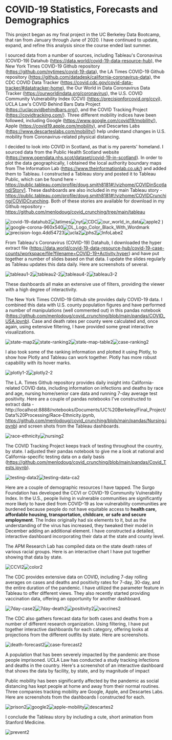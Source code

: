 # COVID-19 Statistics, Forecasts and Demographics

This project began as my final project in the UC Berkeley Data Bootcamp, that ran from January through June of 2020.  I have continued to update, expand, and refine this analysis since the course ended last summer.

I sourced data from a number of sources, including Tableau's Coronavirus (COVID-19) Datahub (https://data.world/covid-19-data-resource-hub), the New York Times COVID-19 Github repository (https://github.com/nytimes/covid-19-data), the LA Times COVID-19 Github repository (https://github.com/datadesk/california-coronavirus-data), the CDC COVID Data Tracker (https://covid.cdc.gov/covid-data-tracker/#datatracker-home), the Our World in Data Coronavirus Data Tracker (https://ourworldindata.org/coronavirus), the U.S. COVID Community Vulnerability Index (CCVI) (https://precisionforcovid.org/ccvi), UCLA Law's COVID Behind Bars Data Project (https://uclacovidbehindbars.org/), and the COVID Tracking Project (https://covidtracking.com/).  Three different mobility indices have been followed, including Google (https://www.google.com/covid19/mobility/), Apple (https://covid19.apple.com/mobility), and Descartes Labs (https://www.descarteslabs.com/mobility/) help understand changes in U.S. mobility from Coronavirus-related physical distancing.

I decided to look into COVID in Scotland, as that is my parents' homeland.  I sourced data from the Public Health Scotland website (https://www.opendata.nhs.scot/dataset/covid-19-in-scotland).  In order to plot the data geographically, I obtained the local authority boundary maps from The Information Lab (https://www.theinformationlab.co.uk/) and added them to Tableau.  I constructed a Tableau story and posted it to Tableau Public, which can be found here - https://public.tableau.com/profile/doug.smith8181#!/vizhome/COVIDinScotland/Story1.  These dashboards are also included in my main Tableau story - https://public.tableau.com/profile/doug.smith8181#!/vizhome/COVIDCrunching/COVIDCrunching.  Both of these stories are available for download in my Github repository - https://github.com/menlodoug/covid_crunching/tree/main/tableau



<img src=".\images\covid-19-datahub2.jpg" alt="covid-19-datahub2" /><img src=".\images\latimes2.png" alt="latimes" /><img src=".\images\nyt2.png" alt="nyt" /><img src=".\images\CDC2.jpg" alt="CDC" /><img src=".\images\our_world_in_data2.jpg" alt="our_world_in_data" /><img src=".\images\apple2.jpg" alt="apple2" /> )<img src=".\images\google-corona-960x540-2.png" alt="google-corona-960x540" /><img src=".\images\DL_Logo_Color_Black_With_Wordmark2.png" alt="DL_Logo_Color_Black_With_Wordmark" /><img src=".\images\precision-logo.4dd54723-2.png" alt="precision-logo.4dd54723" /><img src=".\images\ucla2.jpg" alt="ucla2" /><img src=".\images\PHS2.png" alt="phs2" /><img src=".\images\InfoLab2.png" alt="InfoLabe2" />



From Tableau's Coronavirus (COVID-19) Datahub, I downloaded the hyper extract file (https://data.world/covid-19-data-resource-hub/covid-19-case-counts/workspace/file?filename=COVID-19+Activity.hyper) and have put together a number of slides based on that data.  I update the slides regularly as Tableau updates this data daily.   Here are screenshots of several.

 <img src=".\images\tableau1-2.jpg"  alt="tableau1-2" /><img src=".\images\tableau2-2.jpg"  alt="tableau2-2" /><img src=".\images\tableau4-2.jpg"  alt="tableau4-2" /><img src=".\images\tableau3-2.jpg"  alt="tableau3-2" />

These dashboards all make an extensive use of filters, providing the viewer with a high degree of interactivity.

The New York Times COVID-19 Github site provides daily COVID-19 data.  I combined this data with U.S. county population figures and have performed a number of  manipulations (well commented out) in this pandas notebook (https://github.com/menlodoug/covid_crunching/blob/main/pandas/COVID_USA.ipynb).  Case and death rates per county were calculated and, once again, using extensive filtering, I have provided some great interactive visualizations.

<img src=".\images\state-map2.jpg"  alt="state-map2" /><img src=".\images\state-ranking2.jpg"  alt="state-ranking2" /><img src=".\images\state-map-table2.jpg"  alt="state-map-table2" /><img src=".\images\case-ranking2.jpg"  alt="case-ranking2" />

I also took some of the ranking information and plotted it using Plotly, to show how Plotly and Tableau can work together.  Plotly has more robust capability with its hover marks.

<img src=".\images\plotly1-2.jpg"  alt="plotly1-2" /><img src=".\images\plotly2-2.jpg"  alt="plotly2-2" />



The L.A. Times Github repository provides daily insight into California-related COVID data, including information on infections and deaths by race and age, nursing home/senior care data and running 7-day average test positivity.  Here are a couple of pandas notebooks I've constructed to extract data - http://localhost:8888/notebooks/Documents/UC%20Berkeley/Final_Project/Data%20Processing/Race-Ethnicity.ipynb, https://github.com/menlodoug/covid_crunching/blob/main/pandas/Nursing.ipynb) and screen shots from the Tableau dashboards.

<img src=".\images\race-ethnicity.jpg"  alt="race-ethnicity" /><img src=".\images\nursing2.jpg"  alt="nursing2" />

The COVID Tracking Project keeps track of testing throughout the country, by state.  I adjusted their pandas notebook to give me a look at national and California-specific testing data on a daily basis (https://github.com/menlodoug/covid_crunching/blob/main/pandas/Covid_Tests.ipynb).

<img src=".\images\testing-data2.jpg"  alt="testing-data2" /><img src=".\images\testing-data-ca2.jpg"  alt="testing-data-ca2" />

Here are a couple of demographic resources I have tapped.  The Surgo Foundation has developed the CCVI or COVID-19 Community Vulnerability Index.  In the U.S., people living in vulnerable communities are significantly more likely to have died from COVID-19 as low vulnerability communities are burdened because people do not have equitable access to **health care, affordable housing, transportation, childcare**, **or safe and secure employment**.  The Index originally had six elements to it, but as the understanding of the virus has increased, they tweaked their model in December adding an additional element.  I have constructed a detailed, interactive dashboard incorporating their data at the state and county level.

The APM Research Lab has compiled data on the state death rates of  various racial groups.  Here is an interactive chart I have put together showing that data by state.

<img src=".\images\CCVI2.jpg"  alt="CCVI2" /><img src=".\images\color2.jpg"  alt="color2" />

The CDC provides extensive data on COVID, including 7-day rolling averages on cases and deaths and positivity rates for 7-day, 30-day, and the entire duration of the pandemic.  I have utilized the parameter feature in Tableau to offer different views.  They also recently started providing vaccination data, offering an opportunity for another dashboard.

<img src=".\images\7day-case2.jpg"  alt="7day-case2" /><img src=".\images\7day-death2.jpg"  alt="7day-death2" /><img src=".\images\positivity2.jpg"  alt="positivity2" /><img src=".\images\vaccines2.jpg"  alt="vaccines2" />

The CDC also gathers forecast data for both cases and deaths from a number of different research organization.  Using filtering, I have put together interactive dashboards for each category, offering looks at projections from the different outfits by state.  Here are screenshots.

<img src=".\images\death-forecast2.jpg"  alt="death-forecast2" /><img src=".\images\case-forecast2.jpg"  alt="case-forecast2" />

A population that has been severely impacted by the pandemic are those people imprisoned.  UCLA Law has conducted a study tracking infections and deaths in the country.  Here's a screenshot of an interactive dashboard that shows the data by facility, by state, and by magnitude of impact

Public mobility has been significantly affected by the pandemic as social distancing has kept people at home and away from their normal routines.  Three companies tracking mobility are Google, Apple, and Descartes Labs.  Here are screenshots from the dashboards I constructed for each.

<img src=".\images\prison2.jpg"  alt="prison2" /><img src=".\images\google2.jpg"  alt="google2" /><img src=".\images\apple-mobility2.jpg"  alt="apple-mobility" /><img src=".\images\descartes2.jpg"  alt="descartes2" />

I conclude the Tableau story by including a cute, short animation from Stanford Medicine.

<img src=".\images\prevent2.jpg"  alt="prevent2" />